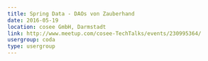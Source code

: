 ```yaml
---
title: Spring Data - DAOs von Zauberhand
date: 2016-05-19
location: cosee GmbH, Darmstadt
link: http://www.meetup.com/cosee-TechTalks/events/230995364/
usergroup: coda
type: usergroup
---
```

